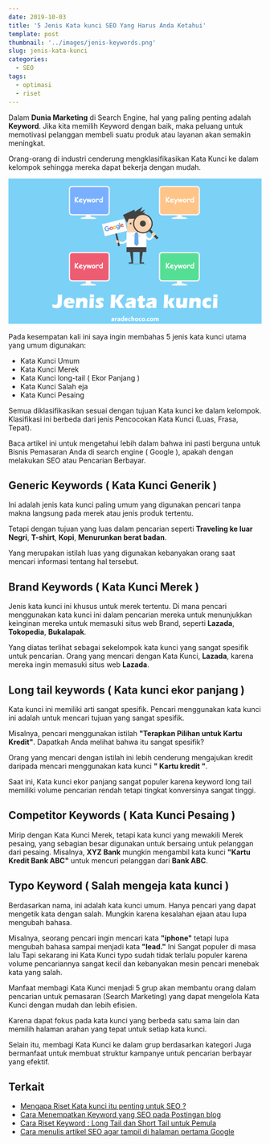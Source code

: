 ```yaml
---
date: 2019-10-03
title: '5 Jenis Kata kunci SEO Yang Harus Anda Ketahui'
template: post
thumbnail: '../images/jenis-keywords.png'
slug: jenis-kata-kunci
categories:
  - SEO
tags:
  - optimasi
  - riset
---
```


Dalam **Dunia Marketing** di Search Engine, hal yang paling penting adalah **Keyword**. Jika kita memilih Keyword dengan baik, maka peluang untuk memotivasi pelanggan membeli suatu produk atau layanan akan semakin meningkat. 

Orang-orang di industri cenderung mengklasifikasikan Kata Kunci ke dalam kelompok sehingga mereka dapat bekerja dengan mudah. 

![](../images/jenis-kata-kunci.png)

Pada kesempatan kali ini saya ingin membahas 5 jenis kata kunci utama yang umum digunakan: 

- Kata Kunci Umum
- Kata Kunci Merek 
- Kata Kunci long-tail ( Ekor Panjang ) 
- Kata Kunci Salah eja 
- Kata Kunci Pesaing

Semua diklasifikasikan sesuai dengan tujuan Kata kunci ke dalam kelompok. Klasifikasi ini berbeda dari jenis Pencocokan Kata Kunci (Luas, Frasa, Tepat). 

Baca artikel ini untuk mengetahui lebih dalam bahwa ini pasti berguna untuk Bisnis Pemasaran Anda di search engine ( Google ), apakah dengan melakukan SEO atau Pencarian Berbayar.

## Generic Keywords ( Kata Kunci Generik )

Ini adalah jenis kata kunci paling umum yang digunakan pencari tanpa makna langsung pada merek atau jenis produk tertentu. 

Tetapi dengan tujuan yang luas dalam pencarian seperti **Traveling ke luar Negri**, **T-shirt**, **Kopi**, **Menurunkan berat badan**. 

Yang merupakan istilah luas yang digunakan kebanyakan orang saat mencari informasi tentang hal tersebut.

## Brand Keywords ( Kata Kunci Merek  )

Jenis kata kunci ini khusus untuk merek tertentu. Di mana pencari menggunakan kata kunci ini dalam pencarian mereka untuk menunjukkan keinginan mereka untuk memasuki situs web Brand, seperti **Lazada**, **Tokopedia**, **Bukalapak**. 

Yang diatas terlihat sebagai sekelompok kata kunci yang sangat spesifik untuk pencarian. Orang yang mencari dengan Kata Kunci, **Lazada**, karena mereka ingin memasuki situs web **Lazada**.

## Long tail keywords ( Kata kunci ekor panjang )

Kata kunci ini memiliki arti sangat spesifik. Pencari menggunakan kata kunci ini adalah untuk mencari tujuan yang sangat spesifik. 

Misalnya, pencari menggunakan istilah **"Terapkan Pilihan untuk Kartu Kredit"**. Dapatkah Anda melihat bahwa itu sangat spesifik? 

Orang yang mencari dengan istilah ini lebih cenderung mengajukan kredit daripada mencari menggunakan kata kunci **" Kartu kredit "**. 

Saat ini, Kata kunci ekor panjang sangat populer karena keyword long tail memiliki volume pencarian rendah tetapi tingkat konversinya sangat tinggi.

## Competitor Keywords ( Kata Kunci Pesaing )

Mirip dengan Kata Kunci Merek, tetapi kata kunci yang mewakili Merek pesaing, yang sebagian besar digunakan untuk bersaing untuk pelanggan dari pesaing. Misalnya, **XYZ Bank** mungkin mengambil kata kunci **"Kartu Kredit Bank ABC"** untuk mencuri pelanggan dari **Bank ABC**.

## Typo Keyword ( Salah mengeja kata kunci )

Berdasarkan nama, ini adalah kata kunci umum. Hanya pencari yang dapat mengetik kata dengan salah. Mungkin karena kesalahan ejaan atau lupa mengubah bahasa. 

Misalnya, seorang pencari ingin mencari kata **"iphone"** tetapi lupa mengubah bahasa sampai menjadi kata **"lead."** Ini Sangat populer di masa lalu Tapi sekarang ini Kata Kunci typo sudah tidak terlalu populer karena volume pencariannya sangat kecil dan kebanyakan mesin pencari menebak kata yang salah.

Manfaat membagi Kata Kunci menjadi 5 grup akan membantu orang dalam pencarian untuk pemasaran (Search Marketing) yang dapat mengelola Kata Kunci dengan mudah dan lebih efisien. 

Karena dapat fokus pada kata kunci yang berbeda satu sama lain dan memilih halaman arahan yang tepat untuk setiap kata kunci.

Selain itu, membagi Kata Kunci ke dalam grup berdasarkan kategori Juga bermanfaat untuk membuat struktur kampanye untuk pencarian berbayar yang efektif. 

## Terkait

- [Mengapa Riset Kata kunci itu penting untuk SEO ?](https://www.aradechoco.com/riset-kata-kunci/)
- [Cara Menempatkan Keyword yang SEO pada Postingan blog](https://www.aradechoco.com/menempatkan-keyword-seo/)
- [Cara Riset Keyword : Long Tail dan Short Tail untuk Pemula](https://www.aradechoco.com/cara-riset-keyword-untuk-pemula/)
- [Cara menulis artikel SEO agar tampil di halaman pertama Google](https://www.aradechoco.com/menulis-artikel-seo/)
